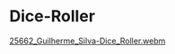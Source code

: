﻿# Dice-Roller
[25662_Guilherme_Silva-Dice_Roller.webm](https://github.com/gdsduarte/Dice-Roller/assets/89652569/689a755d-9276-4066-a33a-4d89c9da1321)
